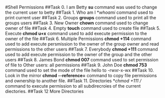 #Shell Permissions
##Task 0. I am Betty
**su** command was used to change the current user to betty
##Task 1. Who am I
**whoami* command used to print current user
##Task 2. Groups
**groups** command used to print all the groups users
##Task 3. New Owner
**chown** command used to change owner of file
##Task 4. Empty
**touch** command used to create file
##Task 5. Execute
**chmod u+x** command used to add execute permission to the owner of the file
##Task 6. Multiple Permissions
**chmod +114** command used to add execute persmission to the owner of the group owner and read permissions to the other users
##Task 7. Everybody
**chmod +111** command used to add execute permission to the owner of the group and the other users
##Task 8. James Bond 
**chmod 007** command used to set permission of file to Other users: all permissions
##Task 9. John Doe
**chmod 753** command used to set the mode of the file hello to -rwxr-x-wx
##Task 10. Look in the mirror
**chmod --reference=** command to copy file permissions and ownership to another file.
##Task 11. Directories
**chmod +111 */** command to execute permission to all subdirecroies of the current diectories. 
##Task 12 More Directories 

